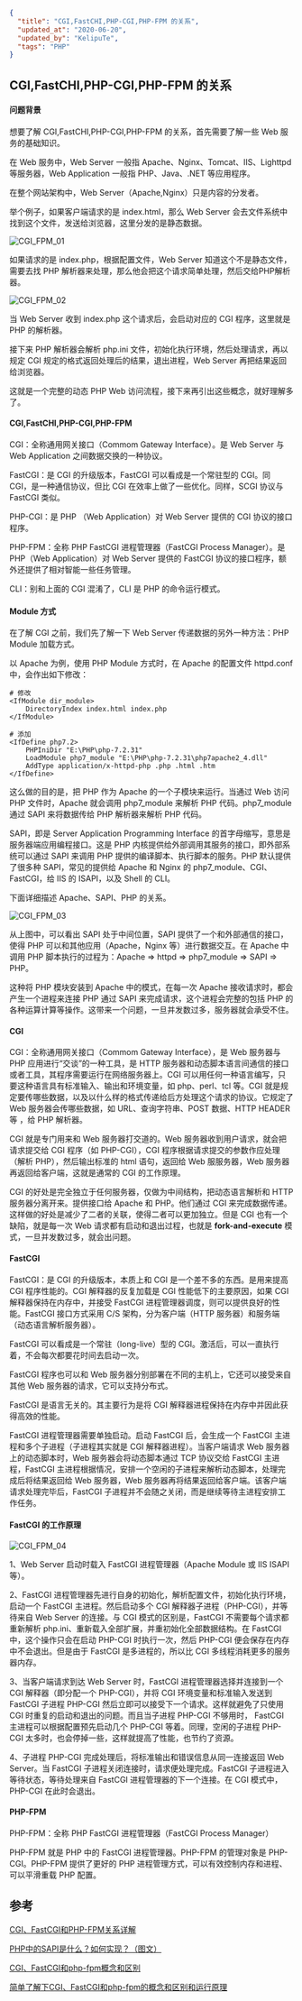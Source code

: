 ```json
{
  "title": "CGI,FastCHI,PHP-CGI,PHP-FPM 的关系",
  "updated_at": "2020-06-20",
  "updated_by": "KelipuTe",
  "tags": "PHP"
}
```

## CGI,FastCHI,PHP-CGI,PHP-FPM 的关系

#### 问题背景

想要了解 CGI,FastCHI,PHP-CGI,PHP-FPM 的关系，首先需要了解一些 Web 服务的基础知识。

在 Web 服务中，Web Server 一般指 Apache、Nginx、Tomcat、IIS、Lighttpd 等服务器，Web Application 一般指 PHP、Java、.NET 等应用程序。

在整个网站架构中，Web Server（Apache,Nginx）只是内容的分发者。

举个例子，如果客户端请求的是 index.html，那么 Web Server 会去文件系统中找到这个文件，发送给浏览器，这里分发的是静态数据。

![CGI_FPM_01](./CGI_FPM_01.png)

如果请求的是 index.php，根据配置文件，Web Server 知道这个不是静态文件，需要去找 PHP 解析器来处理，那么他会把这个请求简单处理，然后交给PHP解析器。

![CGI_FPM_02](./CGI_FPM_02.png)

当 Web Server 收到 index.php 这个请求后，会启动对应的 CGI  程序，这里就是 PHP 的解析器。

接下来 PHP 解析器会解析 php.ini 文件，初始化执行环境，然后处理请求，再以规定 CGI 规定的格式返回处理后的结果，退出进程，Web Server 再把结果返回给浏览器。

这就是一个完整的动态 PHP Web 访问流程，接下来再引出这些概念，就好理解多了。

#### CGI,FastCHI,PHP-CGI,PHP-FPM

CGI：全称通用网关接口（Commom Gateway Interface）。是 Web Server 与 Web Application 之间数据交换的一种协议。

FastCGI：是 CGI 的升级版本，FastCGI 可以看成是一个常驻型的 CGI。同 CGI，是一种通信协议，但比 CGI 在效率上做了一些优化。同样，SCGI 协议与 FastCGI 类似。

PHP-CGI：是 PHP （Web Application）对 Web Server 提供的 CGI 协议的接口程序。

PHP-FPM：全称 PHP FastCGI 进程管理器（FastCGI Process Manager）。是 PHP（Web Application）对 Web Server 提供的 FastCGI 协议的接口程序，额外还提供了相对智能一些任务管理。

CLI：别和上面的 CGI 混淆了，CLI 是 PHP 的命令运行模式。

#### Module 方式

在了解 CGI 之前，我们先了解一下 Web Server 传递数据的另外一种方法：PHP Module 加载方式。

以 Apache 为例，使用 PHP Module 方式时，在 Apache 的配置文件 httpd.conf 中，会作出如下修改：

```
# 修改
<IfModule dir_module>
    DirectoryIndex index.html index.php
</IfModule>

# 添加
<IfDefine php7.2>
    PHPIniDir "E:\PHP\php-7.2.31"
    LoadModule php7_module "E:\PHP\php-7.2.31\php7apache2_4.dll"
    AddType application/x-httpd-php .php .html .htm
</IfDefine>
```

这么做的目的是，把 PHP 作为 Apache 的一个子模块来运行。当通过 Web 访问 PHP 文件时，Apache 就会调用 php7_module 来解析 PHP 代码。php7_module 通过 SAPI 来将数据传给 PHP 解析器来解析 PHP 代码。

SAPI，即是 Server Application Programming Interface 的首字母缩写，意思是服务器端应用编程接口。这是 PHP 内核提供给外部调用其服务的接口，即外部系统可以通过 SAPI 来调用 PHP 提供的编译脚本、执行脚本的服务。PHP 默认提供了很多种 SAPI，常见的提供给 Apache 和 Nginx 的 php7_module、CGI、FastCGI，给 IIS 的 ISAPI，以及 Shell 的 CLI。

下面详细描述 Apache、SAPI、PHP 的关系。

![CGI_FPM_03](E:\Workspace\NotesManuscript\PHP\PHP\CGI_FPM_03.png)

从上图中，可以看出 SAPI 处于中间位置，SAPI 提供了一个和外部通信的接口，使得 PHP 可以和其他应用（Apache，Nginx 等）进行数据交互。在 Apache 中调用 PHP 脚本执行的过程为：Apache => httpd => php7_module => SAPI => PHP。

这种将 PHP 模块安装到 Apache 中的模式，在每一次 Apache 接收请求时，都会产生一个进程来连接 PHP 通过 SAPI 来完成请求，这个进程会完整的包括 PHP 的各种运算计算等操作。这带来一个问题，一旦并发数过多，服务器就会承受不住。

#### CGI

CGI：全称通用网关接口（Commom Gateway Interface），是 Web 服务器与 PHP 应用进行“交谈”的一种工具，是 HTTP 服务器和动态脚本语言间通信的接口或者工具，其程序需要运行在网络服务器上。CGI 可以用任何一种语言编写，只要这种语言具有标准输入、输出和环境变量，如 php、perl、tcl 等。CGI 就是规定要传哪些数据，以及以什么样的格式传递给后方处理这个请求的协议。它规定了 Web 服务器会传哪些数据，如 URL、查询字符串、POST 数据、HTTP HEADER 等 ，给 PHP 解析器。

CGI 就是专门用来和 Web 服务器打交道的。Web 服务器收到用户请求，就会把请求提交给 CGI 程序（如 PHP-CGI），CGI 程序根据请求提交的参数作应处理（解析 PHP），然后输出标准的 html 语句，返回给 Web 服服务器，Web 服务器再返回给客户端，这就是通常的 CGI 的工作原理。

CGI 的好处是完全独立于任何服务器，仅做为中间结构，把动态语言解析和 HTTP 服务器分离开来。提供接口给 Apache 和 PHP。他们通过 CGI 来完成数据传递。这样做的好处是减少了二者的关联，使得二者可以更加独立。但是 CGI 也有一个缺陷，就是每一次 Web 请求都有启动和退出过程，也就是 **fork-and-execute** 模式，一旦并发数过多，就会出问题。

#### FastCGI

FastCGI：是 CGI 的升级版本，本质上和 CGI 是一个差不多的东西。是用来提高 CGI 程序性能的。CGI 解释器的反复加载是 CGI 性能低下的主要原因，如果 CGI 解释器保持在内存中，并接受 FastCGI 进程管理器调度，则可以提供良好的性能。FastCGI 接口方式采用 C/S 架构，分为客户端（HTTP 服务器）和服务端（动态语言解析服务器）。

FastCGI 可以看成是一个常驻（long-live）型的 CGI。激活后，可以一直执行着，不会每次都要花时间去启动一次。

FastCGI 程序也可以和 Web 服务器分别部署在不同的主机上，它还可以接受来自其他 Web 服务器的请求，它可以支持分布式。

FastCGI 是语言无关的。其主要行为是将 CGI 解释器进程保持在内存中并因此获得高效的性能。

FastCGI 进程管理器需要单独启动。启动 FastCGI 后，会生成一个 FastCGI 主进程和多个子进程（子进程其实就是 CGI 解释器进程）。当客户端请求 Web 服务器上的动态脚本时，Web 服务器会将动态脚本通过 TCP 协议交给 FastCGI 主进程，FastCGI 主进程根据情况，安排一个空闲的子进程来解析动态脚本，处理完成后将结果返回给 Web 服务器，Web 服务器再将结果返回给客户端。该客户端请求处理完毕后，FastCGI 子进程并不会随之关闭，而是继续等待主进程安排工作任务。

#### FastCGI 的工作原理

![CGI_FPM_04](E:\Workspace\NotesManuscript\PHP\PHP\CGI_FPM_04.png)

1、Web Server 启动时载入 FastCGI 进程管理器（Apache Module 或 IIS ISAPI 等）。

2、FastCGI 进程管理器先进行自身的初始化，解析配置文件，初始化执行环境，启动一个 FastCGI 主进程。然后启动多个 CGI 解释器子进程（PHP-CGI），并等待来自 Web Server 的连接。与 CGI 模式的区别是，FastCGI 不需要每个请求都重新解析 php.ini、重新载入全部扩展，并重初始化全部数据结构。在 FastCGI 中，这个操作只会在启动 PHP-CGI 时执行一次，然后 PHP-CGI 便会保存在内存中不会退出。但是由于 FastCGI 是多进程的，所以比 CGI 多线程消耗更多的服务器内存。

3、当客户端请求到达 Web Server 时，FastCGI 进程管理器选择并连接到一个 CGI 解释器（即分配一个 PHP-CGI），并将 CGI 环境变量和标准输入发送到 FastCGI 子进程 PHP-CGI 然后立即可以接受下一个请求。这样就避免了只使用 CGI 时重复的启动和退出的问题。而且当子进程 PHP-CGI 不够用时， FastCGI 主进程可以根据配置预先启动几个 PHP-CGI 等着。同理，空闲的子进程 PHP-CGI 太多时，也会停掉一些，这样就提高了性能，也节约了资源。

4、子进程 PHP-CGI 完成处理后，将标准输出和错误信息从同一连接返回 Web Server。当 FastCGI 子进程关闭连接时，请求便处理完成。FastCGI 子进程进入等待状态，等待处理来自 FastCGI 进程管理器的下一个连接。在 CGI 模式中， PHP-CGI 在此时会退出。

#### PHP-FPM

PHP-FPM：全称 PHP FastCGI 进程管理器（FastCGI Process Manager）

PHP-FPM 就是 PHP 中的 FastCGI 进程管理器。PHP-FPM 的管理对象是 PHP-CGI。PHP-FPM 提供了更好的 PHP 进程管理方式，可以有效控制内存和进程、可以平滑重载 PHP 配置。


## 参考

[CGI、FastCGI和PHP-FPM关系详解](https://www.cnblogs.com/zzx-hjl/p/10583849.html)

[PHP中的SAPI是什么？如何实现？（图文）](https://www.php.cn/php-weizijiaocheng-410435.html)

[CGI、FastCGI和php-fpm概念和区别](https://blog.csdn.net/IT_10/article/details/92801153)

[简单了解下CGI、FastCGI和php-fpm的概念和区别和运行原理](https://www.cnblogs.com/wt645631686/p/8065103.html)